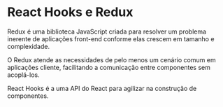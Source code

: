 # React Hooks e Redux

Redux é uma biblioteca JavaScript criada para resolver um problema inerente de aplicações front-end conforme elas crescem em tamanho e complexidade.

O Redux atende as necessidades de pelo menos um cenário comum em aplicações cliente, facilitando a comunicação entre componentes sem acoplá-los. 

React Hooks é a uma API do React para agilizar na construção de componentes.

